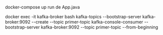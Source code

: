 docker-compose up
run de App.java

docker exec -it kafka-broker bash
kafka-topics --bootstrap-server kafka-broker:9092 --create --topic primer-topic
kafka-console-consumer --bootstrap-server kafka-broker:9092 --topic primer-topic --from-beginning